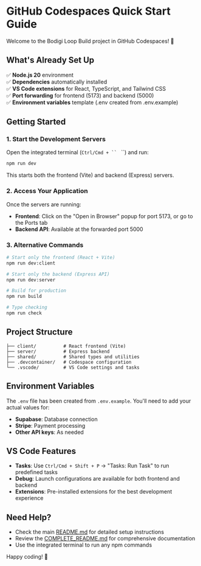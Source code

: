 # GitHub Codespaces Quick Start Guide

Welcome to the Bodigi Loop Build project in GitHub Codespaces! 🚀

## What's Already Set Up

✅ **Node.js 20** environment  
✅ **Dependencies** automatically installed  
✅ **VS Code extensions** for React, TypeScript, and Tailwind CSS  
✅ **Port forwarding** for frontend (5173) and backend (5000)  
✅ **Environment variables** template (.env created from .env.example)  

## Getting Started

### 1. Start the Development Servers

Open the integrated terminal (`Ctrl/Cmd + `` ` ``) and run:

```bash
npm run dev
```

This starts both the frontend (Vite) and backend (Express) servers.

### 2. Access Your Application

Once the servers are running:

- **Frontend**: Click on the "Open in Browser" popup for port 5173, or go to the Ports tab
- **Backend API**: Available at the forwarded port 5000

### 3. Alternative Commands

```bash
# Start only the frontend (React + Vite)
npm run dev:client

# Start only the backend (Express API)
npm run dev:server

# Build for production
npm run build

# Type checking
npm run check
```

## Project Structure

```
├── client/          # React frontend (Vite)
├── server/          # Express backend
├── shared/          # Shared types and utilities
├── .devcontainer/   # Codespace configuration
└── .vscode/         # VS Code settings and tasks
```

## Environment Variables

The `.env` file has been created from `.env.example`. You'll need to add your actual values for:

- **Supabase**: Database connection
- **Stripe**: Payment processing
- **Other API keys**: As needed

## VS Code Features

- **Tasks**: Use `Ctrl/Cmd + Shift + P` → "Tasks: Run Task" to run predefined tasks
- **Debug**: Launch configurations are available for both frontend and backend
- **Extensions**: Pre-installed extensions for the best development experience

## Need Help?

- Check the main [README.md](./README.md) for detailed setup instructions
- Review the [COMPLETE_README.md](./COMPLETE_README.md) for comprehensive documentation
- Use the integrated terminal to run any npm commands

Happy coding! 🎉